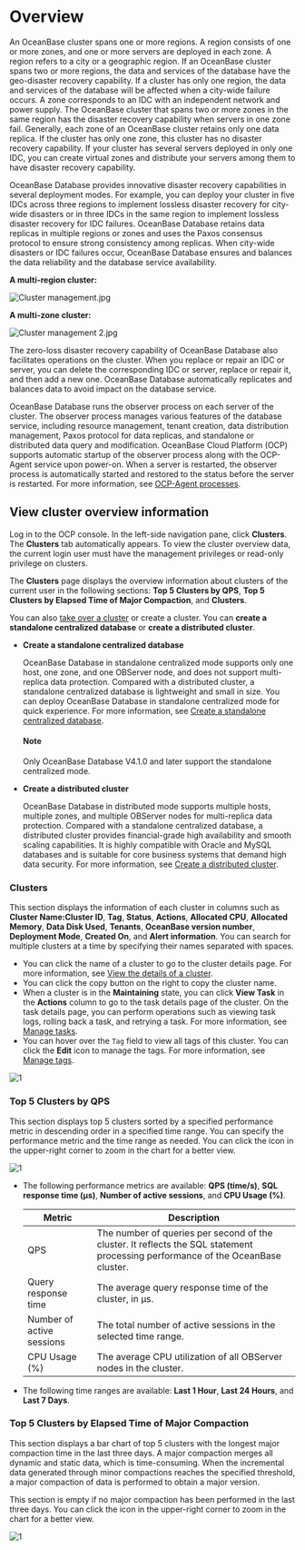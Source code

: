 # Overview

An OceanBase cluster spans one or more regions. A region consists of one or more zones, and one or more servers are deployed in each zone. A region refers to a city or a geographic region. If an OceanBase cluster spans two or more regions, the data and services of the database have the geo-disaster recovery capability. If a cluster has only one region, the data and services of the database will be affected when a city-wide failure occurs. A zone corresponds to an IDC with an independent network and power supply. The OceanBase cluster that spans two or more zones in the same region has the disaster recovery capability when servers in one zone fail. Generally, each zone of an OceanBase cluster retains only one data replica. If the cluster has only one zone, this cluster has no disaster recovery capability. If your cluster has several servers deployed in only one IDC, you can create virtual zones and distribute your servers among them to have disaster recovery capability.

OceanBase Database provides innovative disaster recovery capabilities in several deployment modes. For example, you can deploy your cluster in five IDCs across three regions to implement lossless disaster recovery for city-wide disasters or in three IDCs in the same region to implement lossless disaster recovery for IDC failures. OceanBase Database retains data replicas in multiple regions or zones and uses the Paxos consensus protocol to ensure strong consistency among replicas. When city-wide disasters or IDC failures occur, OceanBase Database ensures and balances the data reliability and the database service availability.

**A multi-region cluster:**

![Cluster management.jpg](https://obbusiness-private.oss-cn-shanghai.aliyuncs.com/doc/img/ocp/422-en/111.jpg)

**A multi-zone cluster:**

![Cluster management 2.jpg](https://obbusiness-private.oss-cn-shanghai.aliyuncs.com/doc/img/ocp/422-en/222.jpg)

The zero-loss disaster recovery capability of OceanBase Database also facilitates operations on the cluster. When you replace or repair an IDC or server, you can delete the corresponding IDC or server, replace or repair it, and then add a new one. OceanBase Database automatically replicates and balances data to avoid impact on the database service.

OceanBase Database runs the observer process on each server of the cluster. The observer process manages various features of the database service, including resource management, tenant creation, data distribution management, Paxos protocol for data replicas, and standalone or distributed data query and modification. OceanBase Cloud Platform (OCP) supports automatic startup of the observer process along with the OCP-Agent service upon power-on. When a server is restarted, the observer process is automatically started and restored to the status before the server is restarted. For more information, see [OCP-Agent processes](../850.host-features/800.ocp-agent-process.md).

## View cluster overview information

Log in to the OCP console. In the left-side navigation pane, click **Clusters**. The **Clusters** tab automatically appears. To view the cluster overview data, the current login user must have the management privileges or read-only privilege on clusters.

The **Clusters** page displays the overview information about clusters of the current user in the following sections: **Top 5 Clusters by QPS**, **Top 5 Clusters by Elapsed Time of Major Compaction**, and **Clusters**.

You can also [take over a cluster](300.manage-a-cluster/400.take-over-a-cluster.md) or create a cluster. You can **create a standalone centralized database** or **create a distributed cluster**.

* **Create a standalone centralized database**

  OceanBase Database in standalone centralized mode supports only one host, one zone, and one OBServer node, and does not support multi-replica data protection. Compared with a distributed cluster, a standalone centralized database is lightweight and small in size. You can deploy OceanBase Database in standalone centralized mode for quick experience. For more information, see [Create a standalone centralized database](200.create-a-cluster/200.create-a-standalone-centralized-cluster.md).

  <main id="notice" type='explain'>
  <h4>Note</h4>
  <p>Only OceanBase Database V4.1.0 and later support the standalone centralized mode. </p>
  </main>

* **Create a distributed cluster**

  OceanBase Database in distributed mode supports multiple hosts, multiple zones, and multiple OBServer nodes for multi-replica data protection. Compared with a standalone centralized database, a distributed cluster provides financial-grade high availability and smooth scaling capabilities. It is highly compatible with Oracle and MySQL databases and is suitable for core business systems that demand high data security. For more information, see [Create a distributed cluster](200.create-a-cluster/100.create-a-distributed-cluster.md).

### Clusters

This section displays the information of each cluster in columns such as **Cluster Name:Cluster ID**, **Tag**, **Status**, **Actions**, **Allocated CPU**, **Allocated Memory**, **Data Disk Used**, **Tenants**, **OceanBase version number**, **Deployment Mode**, **Created On**, and **Alert information**. You can search for multiple clusters at a time by specifying their names separated with spaces.

* You can click the name of a cluster to go to the cluster details page. For more information, see [View the details of a cluster](300.manage-a-cluster/200.overview-of-the-cluster-details-page.md).
* You can click the copy button on the right to copy the cluster name.
* When a cluster is in the **Maintaining** state, you can click **View Task** in the **Actions** column to go to the task details page of the cluster. On the task details page, you can perform operations such as viewing task logs, rolling back a task, and retrying a task. For more information, see [Manage tasks](../1600.system-management-features/600.manage-tasks.md).
* You can hover over the `Tag` field to view all tags of this cluster. You can click the **Edit** icon to manage the tags. For more information, see [Manage tags](../1600.system-management-features/300.manage-tags/100.tags-overview.md).

![1](https://obbusiness-private.oss-cn-shanghai.aliyuncs.com/doc/img/ocp/434/01061102.png)

### Top 5 Clusters by QPS

This section displays top 5 clusters sorted by a specified performance metric in descending order in a specified time range. You can specify the performance metric and the time range as needed. You can click the icon in the upper-right corner to zoom in the chart for a better view.

![1](https://obbusiness-private.oss-cn-shanghai.aliyuncs.com/doc/img/ocp/410/%E6%80%A7%E8%83%BD%E6%8C%87%E6%A0%87top5-1.png)

* The following performance metrics are available: **QPS (time/s)**, **SQL response time (µs)**, **Number of active sessions**, and **CPU Usage (%)**.

  | Metric | Description |
  |------------|--------------------------------------------------------------------------------|
  | QPS | The number of queries per second of the cluster. It reflects the SQL statement processing performance of the OceanBase cluster. |
  | Query response time | The average query response time of the cluster, in µs.                                                           |
  | Number of active sessions | The total number of active sessions in the selected time range.                                                                |
  | CPU Usage (%) | The average CPU utilization of all OBServer nodes in the cluster.                                                |

* The following time ranges are available: **Last 1 Hour**, **Last 24 Hours**, and **Last 7 Days**.

### Top 5 Clusters by Elapsed Time of Major Compaction

This section displays a bar chart of top 5 clusters with the longest major compaction time in the last three days. A major compaction merges all dynamic and static data, which is time-consuming. When the incremental data generated through minor compactions reaches the specified threshold, a major compaction of data is performed to obtain a major version.

This section is empty if no major compaction has been performed in the last three days. You can click the icon in the upper-right corner to zoom in the chart for a better view.

![1](https://obbusiness-private.oss-cn-shanghai.aliyuncs.com/doc/img/ocp/410/%E9%9B%86%E7%BE%A4%E5%90%88%E5%B9%B6%E6%97%B6%E9%97%B4top5-1.png)
